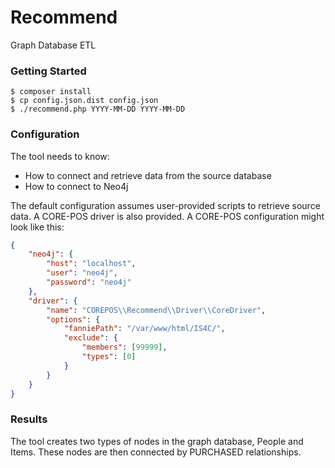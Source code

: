 # Recommend
Graph Database ETL

### Getting Started
```
$ composer install
$ cp config.json.dist config.json
$ ./recommend.php YYYY-MM-DD YYYY-MM-DD
```

### Configuration
The tool needs to know:
* How to connect and retrieve data from the source database
* How to connect to Neo4j

The default configuration assumes user-provided scripts to retrieve source data. A CORE-POS driver is also provided. A CORE-POS configuration might look like this:

```json
{
    "neo4j": {
        "host": "localhost",
        "user": "neo4j",
        "password": "neo4j"
    },
    "driver": {
        "name": "COREPOS\\Recommend\\Driver\\CoreDriver",
        "options": {
            "fanniePath": "/var/www/html/IS4C/",
            "exclude": {
                "members": [99999],
                "types": [0]
            }
        }
    }
}
```

### Results
The tool creates two types of nodes in the graph database, People and Items. These nodes are then connected by PURCHASED relationships.
